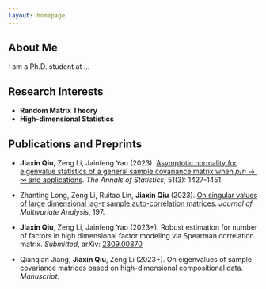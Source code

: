```yaml
---
layout: homepage
---
```


## About Me

I am a Ph.D. student at ...

## Research Interests

- **Random Matrix Theory** 
- **High-dimensional Statistics** 

## Publications and Preprints

- **Jiaxin Qiu**, Zeng Li, Jainfeng Yao (2023). [Asymptotic normality for eigenvalue statistics of a general sample covariance matrix when $p/n\to\infty$ and applications](https://doi.org/10.1214/23-AOS2300). *The Annals of Statistics*, 51(3): 1427-1451.

- Zhanting Long, Zeng Li, Ruitao Lin, **Jiaxin Qiu** (2023). [On singular values of large dimensional lag-$\tau$ sample auto-correlation matrices](https://doi.org/10.1016/j.jmva.2023.105205). *Journal of Multivariate Analysis*, 197. 

- **Jiaxin Qiu**, Zeng Li, Jainfeng Yao (2023+). Robust estimation for number of factors in high dimensional factor modeling via Spearman correlation matrix. *Submitted*, arXiv: [2309.00870](https://arxiv.org/abs/2309.00870)

- Qianqian Jiang, **Jiaxin Qiu**, Zeng Li (2023+). On eigenvalues of sample covariance matrices based on high-dimensional compositional data. *Manuscript*.

